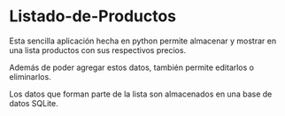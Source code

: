 # Listado-de-Productos

Esta sencilla aplicación hecha en python permite almacenar y mostrar en una lista productos con sus respectivos precios.

Además de poder agregar estos datos, también permite editarlos o eliminarlos.

Los datos que forman parte de la lista son almacenados en una base de datos SQLite.
